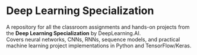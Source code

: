 # Deep Learning Specialization

A repository for all the classroom assignments and hands-on projects from the **Deep Learning Specialization** by DeepLearning.AI.  
Covers neural networks, CNNs, RNNs, sequence models, and practical machine learning project implementations in Python and TensorFlow/Keras.

